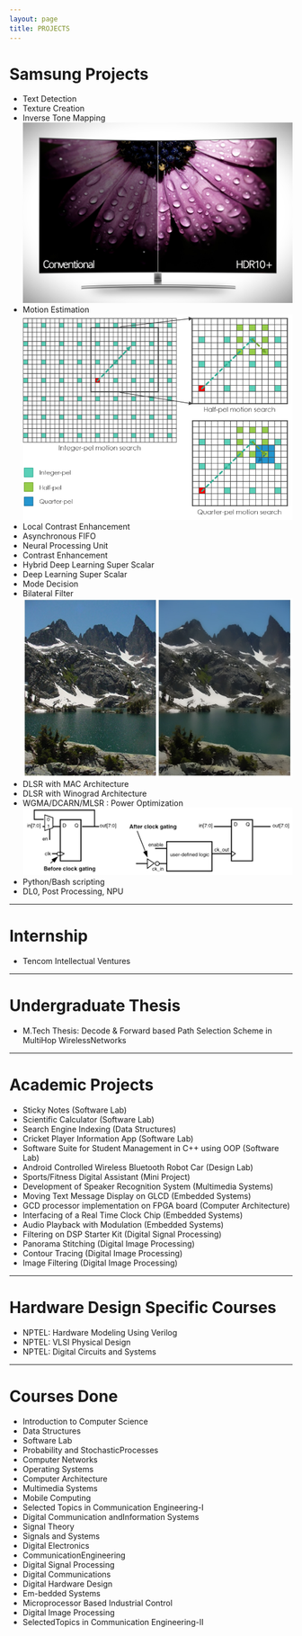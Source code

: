 ```yaml
---
layout: page
title: PROJECTS
---
```


# Samsung Projects

* Text Detection
* Texture Creation
* Inverse Tone Mapping<br>
  ![](images/inverse_tm.jpg)
* Motion Estimation<br>
  ![](images/motion_estimation.png)
* Local Contrast Enhancement
* Asynchronous FIFO
* Neural Processing Unit
* Contrast Enhancement
* Hybrid Deep Learning Super Scalar
* Deep Learning Super Scalar
* Mode Decision
* Bilateral Filter<br>
  ![](images/bilateral_filter.jpg)
* DLSR with MAC Architecture
* DLSR with Winograd Architecture
* WGMA/DCARN/MLSR : Power Optimization<br>
  ![](images/clock_gating.png)
* Python/Bash scripting
* DL0, Post Processing, NPU

---

# Internship

* Tencom Intellectual Ventures

---

# Undergraduate Thesis

* M.Tech Thesis: Decode & Forward based Path Selection Scheme in MultiHop WirelessNetworks

---

# Academic Projects

* Sticky Notes (Software Lab)
* Scientific Calculator (Software Lab)
* Search Engine Indexing (Data Structures)
* Cricket Player Information App (Software Lab)
* Software Suite for Student Management in C++ using OOP (Software Lab)
* Android Controlled Wireless Bluetooth Robot Car (Design Lab)
* Sports/Fitness Digital Assistant (Mini Project)
* Development of Speaker Recognition System (Multimedia Systems)
* Moving Text Message Display on GLCD (Embedded Systems)
* GCD processor implementation on FPGA board (Computer Architecture)
* Interfacing of a Real Time Clock Chip (Embedded Systems)
* Audio Playback with Modulation (Embedded Systems)
* Filtering on DSP Starter Kit (Digital Signal Processing)
* Panorama Stitching (Digital Image Processing)
* Contour Tracing (Digital Image Processing)
* Image Filtering (Digital Image Processing)

---

# Hardware Design Specific Courses

* NPTEL: Hardware Modeling Using Verilog
* NPTEL: VLSI Physical Design
* NPTEL: Digital Circuits and Systems

---

# Courses Done

* Introduction to Computer Science
* Data Structures
* Software Lab
* Probability and StochasticProcesses
* Computer Networks
* Operating Systems
* Computer Architecture
* Multimedia Systems
* Mobile Computing
* Selected Topics in Communication Engineering-I
* Digital Communication andInformation Systems
* Signal Theory
* Signals and Systems
* Digital Electronics
* CommunicationEngineering
* Digital Signal Processing
* Digital Communications
* Digital Hardware Design
* Em-bedded Systems
* Microprocessor Based Industrial Control
* Digital Image Processing
* SelectedTopics in Communication Engineering-II
